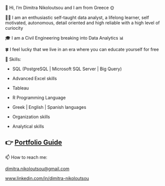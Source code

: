 👋 Hi, I’m Dimitra Nikoloutsou and I am from Greece 🌞

👩‍💻 I am an enthusiastic self-taught data analyst, a lifelong learner, self motivated, autonomous, detail oriented and high reliable with a high level of curiocity

🎓 I am a Civil Engineering breaking into Data Analytics 📊 

🍀 I feel lucky that we live in an era where you can educate yourself for free

💪 Skills: 

- SQL (PostgreSQL | Microsoft SQL Server | Big Query)

- Advanced Excel skills

- Tableau

- R Programming Language

- Greek | English | Spanish languages

- Organization skills

- Analytical skills



<h2> 👉   <b> <a href="https://github.com/Dimitra-Nikoloutsou/Portfolio-Guide.git">Portfolio Guide</a> </b> </h2>



📫 How to reach me:

dimitra.nikoloutsou@gmail.com

www.linkedin.com/in/dimitra-nikoloutsou

<!---
Dimitra-Nikoloutsou/Dimitra-Nikoloutsou is a ✨ special ✨ repository because its `README.md` (this file) appears on your GitHub profile.
You can click the Preview link to take a look at your changes.
--->
